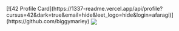 <!-- [![42 Profile Card](https://1337-readme.vercel.app/api/profile?cursus=42&dark=true&email=hide&leet_logo=hide&login=afaragi)](https://github.com/biggymarley)
 -->
<!-- <a href="https://github.com/biggymarley?tab=repositories">
  <img align="center" src="https://github-readme-stats.vercel.app/api/top-langs/?username=biggymarley&theme=dark"/>
</a> -->
<p float="left">
[![42 Profile Card](https://1337-readme.vercel.app/api/profile?cursus=42&dark=true&email=hide&leet_logo=hide&login=afaragi)](https://github.com/biggymarley)  
<a href="https://github.com/biggymarley?tab=repositories">
 <img align="center" src="https://github-readme-stats.vercel.app/api?username=biggymarley&line_height=40&show_icons=true&theme=dark">
</a>
</p>
